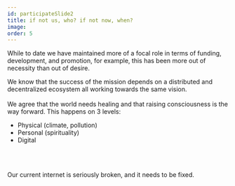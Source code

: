 ```yaml
---
id: participateSlide2
title: if not us, who? if not now, when?
image:
order: 5
---
```


While to date we have maintained more of a focal role in terms of funding, development, and promotion, for example, this has been more out of necessity than out of desire.

We know that the success of the mission depends on a distributed and decentralized ecosystem all working towards the same vision.
<br />
<br />
We agree that the world needs healing and that raising consciousness is the way forward. This happens on 3 levels:
<br />

- Physical (climate, pollution)
- Personal (spirituality)
- Digital
<br />
<br />

Our current internet is seriously broken, and it needs to be fixed.
